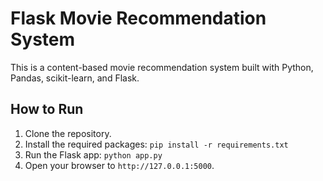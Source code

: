 # Flask Movie Recommendation System

This is a content-based movie recommendation system built with Python, Pandas, scikit-learn, and Flask.

## How to Run
1. Clone the repository.
2. Install the required packages: `pip install -r requirements.txt`
3. Run the Flask app: `python app.py`
4. Open your browser to `http://127.0.0.1:5000`.
